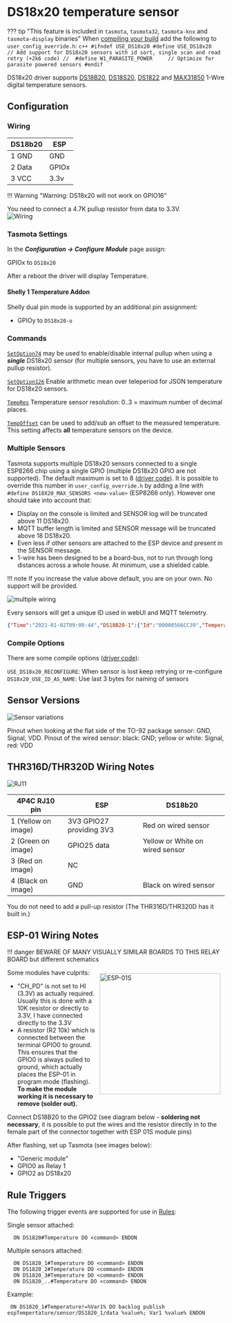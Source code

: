 # DS18x20 temperature sensor

??? tip "This feature is included in `tasmota`, `tasmota32`, `tasmota-knx` and `tasmota-display` binaries" 
    When [compiling your build](Compile-your-build) add the following to `user_config_override.h`:
    ```c++
    #ifndef USE_DS18x20
    #define USE_DS18x20               // Add support for DS18x20 sensors with id sort, single scan and read retry (+2k6 code)
    //  #define W1_PARASITE_POWER     // Optimize for parasite powered sensors
    #endif
    ```

DS18x20 driver supports [DS18B20](https://www.maximintegrated.com/en/products/sensors/DS18B20.html), [DS18S20](https://www.maximintegrated.com/en/products/sensors/DS18S20.html), [DS1822](https://www.maximintegrated.com/en/products/sensors/DS1822.html) and [MAX31850](https://www.maximintegrated.com/en/products/sensors/MAX31850.html) 1-Wire digital temperature sensors.

## Configuration

### Wiring
| DS18b20   | ESP |
|---|---|
|1 GND   |GND   |
|2 Data  |GPIOx   |
|3 VCC   |3.3v   |

!!! Warning "Warning: DS18x20 will not work on GPIO16"

You need to connect a 4.7K pullup resistor from data to 3.3V.   
![Wiring](https://user-images.githubusercontent.com/5904370/68093499-5b310700-fe96-11e9-8d50-2be9982a59f2.png)

### Tasmota Settings
In the **_Configuration -> Configure Module_** page assign:

GPIOx to `DS18x20`

After a reboot the driver will display Temperature.

#### Shelly 1 Temperature Addon
Shelly dual pin mode is supported by an additional pin assignment:

- GPIOy to `DS18x20-o`   

### Commands
[`SetOption74`](Commands.md#setoption74) may be used to enable/disable internal pullup when using a ***single*** DS18x20 sensor (for multiple sensors, you have to use an external pullup resistor).

[`SetOption126`](Commands.md#setoption126) Enable arithmetic mean over teleperiod for JSON temperature for DS18x20 sensors.

[`TempRes`](Commands.md#TempRes) Temperature sensor resolution: 0..3 = maximum number of decimal places.

[`TempOffset`](Commands.md#tempoffset) can be used to add/sub an offset to the measured temperature. This setting affects **all** temperature sensors on the device.

### Multiple Sensors
Tasmota supports multiple DS18x20 sensors connected to a single ESP8266 chip using a single GPIO (multiple DS18x20 GPIO are not supported). The default maximum is set to 8 ([driver code](https://github.com/arendst/Tasmota/blob/development/tasmota/xsns_05_ds18x20.ino#L42)). It is possible to override this number in `user_config_override.h` by adding a line with `#define DS18X20_MAX_SENSORS <new-value>` (ESP8266 only). However one should take into account that:

* Display on the console is limited and SENSOR log will be truncated above 11 DS18x20.
* MQTT buffer length is limited and SENSOR message will be truncated above 18 DS18x20. 
* Even less if other sensors are attached to the ESP device and present in the SENSOR message.
* 1-wire has been designed to be a board-bus, not to run through long distances across a whole house. At minimum, use a shielded cable.

!!! note 
    If you increase the value above default, you are on your own. No support will be provided.

![multiple wiring](https://user-images.githubusercontent.com/5904370/68093672-4b1a2700-fe98-11e9-8c63-3a9b566546b5.png)

Every sensors will get a unique ID used in webUI and MQTT telemetry.

```json
{"Time":"2021-01-02T09:09:44","DS18B20-1":{"Id":"00000566CC39","Temperature":13.3},"DS18B20-2":{"Id":"0000059352D4","Temperature":1.2},"DS18B20-3":{"Id":"000005937C90","Temperature":22.5},"TempUnit":"C"}
```

### Compile Options

There are some compile options ([driver code](https://github.com/arendst/Tasmota/blob/development/tasmota/xsns_05_ds18x20.ino#L28)):

`USE_DS18x20_RECONFIGURE`:  When sensor is lost keep retrying or re-configure    
`DS18x20_USE_ID_AS_NAME`:   Use last 3 bytes for naming of sensors

## Sensor Versions
![Sensor variations](https://user-images.githubusercontent.com/5904370/68093451-dba33800-fe95-11e9-95f5-33b7f2c234cd.png)

Pinout when looking at the flat side of the TO-92 package sensor: GND, Signal, VDD. Pinout of the wired sensor: black: GND; yellow or white: Signal, red: VDD 

## THR316D/THR320D Wiring Notes

![RJ11](https://user-images.githubusercontent.com/11044339/187024676-1d29abcd-e19e-410f-95da-830b5c1fc7e4.png)

|4P4C RJ10 pin | ESP | DS18b20 |
|---|---|---|
|1 (Yellow on image) |3V3 GPIO27 providing 3V3 | Red on wired sensor |
|2 (Green on image) |GPIO25 data | Yellow or White on wired sensor |
|3 (Red on image) |NC | |
|4 (Black on image) |GND | Black on wired sensor |

You do not need to add a pull-up resistor (The THR316D/THR320D has it built in.)

## ESP-01 Wiring Notes

!!! danger
    BEWARE OF MANY VISUALLY SIMILAR BOARDS TO THIS RELAY BOARD but different schematics

<img alt="ESP-01S" src="https://tasmota.github.io/docs/_media/ESP-01-Pin-Out.png" style="margin:10px;float:right;width:20em"> </img>

Some modules have culprits:
* "CH_PD" is not set to HI (3.3V) as actually required. Usually this is done with a 10K resistor or directly to 3.3V, I have connected directly to the 3.3V
* A resistor (R2 10k) which is connected between the terminal GPIO0 to ground. This ensures that the GPIO0 is always pulled to ground, which actually places the ESP-01 in program mode (flashing). **To make the module working it is necessary to remove (solder out).**

Connect DS18B20 to the GPIO2 (see diagram below - **soldering not necessary**, it is possible to put the wires and the resistor directly in to the female part of the connector together with ESP 01S module pins)

After flashing, set up Tasmota (see images below):
* "Generic module"
* GPIO0 as Relay 1
* GPIO2 as DS18x20 

## Rule Triggers

The following trigger events are supported for use in [Rules](Rules.md):

Single sensor attached:
```
  ON DS1820#Temperature DO <command> ENDON
```
Multiple sensors attached:
```
  ON DS1820_1#Temperature DO <command> ENDON
  ON DS1820_2#Temperature DO <command> ENDON
  ON DS1820_3#Temperature DO <command> ENDON
  ON DS1820_..#Temperature DO <command> ENDON
```
Example:
```
 ON DS1820_1#Temperature!=%Var1% DO backlog publish espTempertature/sensor/DS1820_1/data %value%; Var1 %value% ENDON
```
